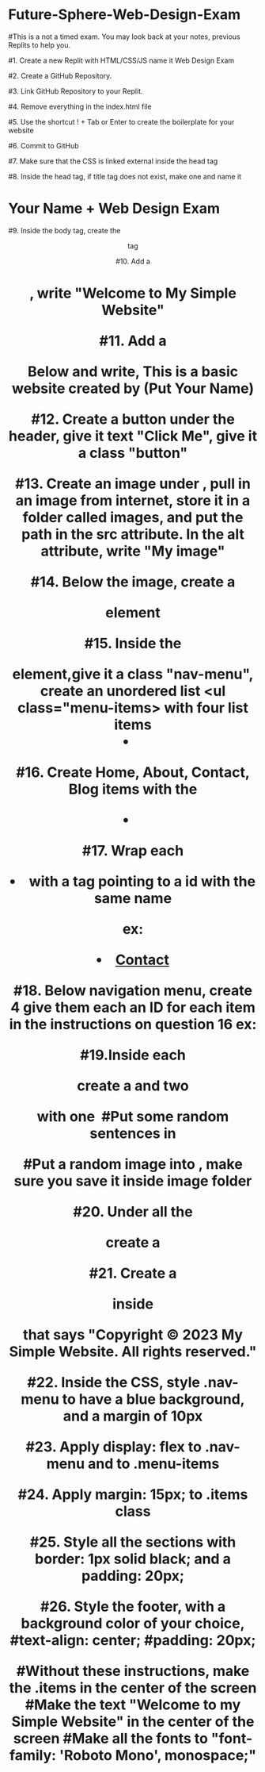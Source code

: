 # Future-Sphere-Web-Design-Exam

#This is a not a timed exam. You may look back at your notes, previous Replits to help you.

#1. Create a new Replit with HTML/CSS/JS name it Web Design Exam

#2. Create a GitHub Repository. 

#3. Link GitHub Repository to your Replit.

#4. Remove everything in the index.html file

#5. Use the shortcut ! + Tab or Enter to create the boilerplate for your website

#6. Commit to GitHub

#7. Make sure that the CSS is linked external inside the head tag

#8. Inside the head tag, if title tag does not exist, make one and name it 
# Your Name + Web Design Exam

#9. Inside the body tag, create the <header> tag

#10. Add a <h1> , write "Welcome to My Simple Website"

#11. Add a <p> Below and write, This is a basic website created by (Put Your Name)

#12. Create a button under the header, give it text "Click Me", give it a class "button"

#13. Create an image under , pull in an image from internet, store it in a folder called images, and put the path in the src attribute. In the alt attribute, write "My image"

#14. Below the image, create a <nav> element

#15. Inside the <nav> element,give it a class "nav-menu", create an unordered list <ul class="menu-items> with four list items <li class="items">

#16. Create Home, About, Contact, Blog items with the <li>

#17. Wrap each <li> with a <a> tag pointing to a id with the same name

ex: <a href=#Contact><li>Contact</li></a>

#18. Below navigation menu, create 4 <sections> give them each an ID for each item in the instructions on question 16 ex: <section id="Contact"></section>

#19.Inside each <section> create a <h>  and two <p> with one <img>
#Put some random sentences in <p>
#Put a random image into <img>, make sure you save it inside image folder

#20. Under all the <section> create a <footer>

#21. Create a <p> inside <footer> that says "Copyright © 2023 My Simple Website. All rights reserved."

#22. Inside the CSS, style .nav-menu to have a blue background, and a margin of 10px

#23. Apply display: flex to .nav-menu and to .menu-items

#24. Apply margin: 15px; to .items class

#25. Style all the sections with border: 1px solid black; and a padding: 20px;

#26. Style the footer, with a background color of your choice,
#text-align: center;
#padding: 20px;



#Without these instructions, make the .items in the center of the screen
#Make the text "Welcome to my Simple Website" in the center of the screen
#Make all the fonts to "font-family: 'Roboto Mono', monospace;"

